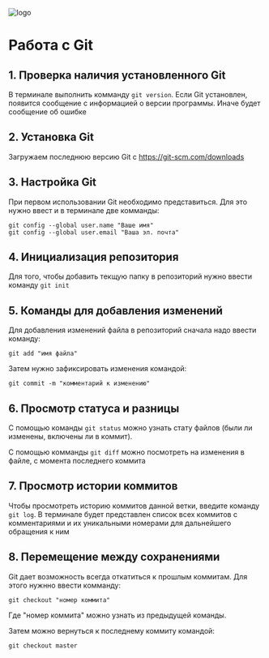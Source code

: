 ![logo](1280px-Git-logo.svg.png)
# Работа с Git

## 1. Проверка наличия установленного Git

В терминале выполнить комманду `git version`.
Если Git установлен, появится сообщение с информацией о версии программы. Иначе будет сообщение об ошибке

## 2. Установка Git

Загружаем последнюю версию Git с https://git-scm.com/downloads

## 3. Настройка Git

При первом использовании Git необходимо представиться. Для это нужно ввест и в терминале две комманды:
```
git config --global user.name "Ваше имя"
git config --global user.email "Ваша эл. почта"
```

## 4. Инициализация репозитория

Для того, чтобы добавить текщую папку в репозиторий нужно ввести команду `git init`

## 5. Команды для добавления изменений

Для добавления изменений файла в репозиторий сначала надо ввести команду:
```
git add "имя файла"
```
Затем нужно зафиксировать изменения командой:
```
git commit -m "комментарий к изменению"
```

## 6. Просмотр статуса и разницы

С помощью команды `git status` можно узнать стату файлов (были ли изменены, включены ли в коммит).

С помощью комманды `git diff` можно посмотреть на изменения в файле, с момента последнего коммита

## 7. Просмотр истории коммитов

Чтобы просмотреть историю коммитов данной ветки, введите команду `git log`. В терминале будет представлен список всех коммитов с комментариями и их уникальными номерами для дальнейшего обращения к ним

## 8. Перемещение между сохранениями

Git дает возможность всегда откатиться к прошлым коммитам. Для этого нужнно ввести комманду:
```
git checkout "номер коммита"
```
Где "номер коммита" можно узнать из предыдущей команды.

Затем можно вернуться к последнему коммиту командой:
```
git checkout master
```
